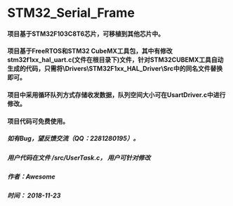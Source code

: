 # STM32_Serial_Frame

#### 项目基于STM32F103C8T6芯片，可移植到其他芯片中。

#### 项目基于FreeRTOS和STM32 CubeMX工具包，其中有修改stm32f1xx_hal_uart.c(文件在根目录下)文件，针对STM32CUBEMX工具自动生成的代码，只需将\Drivers\STM32F1xx_HAL_Driver\Src中的同名文件替换即可。

#### 项目中采用循环队列方式存储收发数据，队列空间大小可在UsartDriver.c中进行修改。

#### 项目代码可免费使用。

##### 如有Bug，望反馈交流（QQ：2281280195）。

##### 用户代码在文件 /src/UserTask.c， 用户可针对修改

#####  作者：Awesome                                      
#####  时间： 2018-11-23
